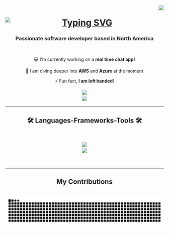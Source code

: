 <img align="right" src="https://visitor-badge.laobi.icu/badge?page_id=matthewyohannes.matthewyohannes" />


<h1 align="center">
  <a href="https://git.io/typing-svg">
    <img src="https://readme-typing-svg.herokuapp.com?font=Sixtyfour&duration=2000&pause=1000&color=52E667&background=FF366400&random=false&width=435&lines=Hi+There!%F0%9F%91%8B;I'm+Matthew+Yohannes." alt="Typing SVG" style="display: block; margin: 0 auto;" />
  </a>
</h1>


<h3 align = "center">Passionate software developer based in North America</h3>

<br/>

<div align="center">


💻 I'm currently working on a **real time chat app!**

📕 I am diving deeper into **AWS** and **Azure** at the moment

⚡️ Fun fact, **I am left handed**!

  
</div>


<div align="center">
  <a href="mailto:matthewyohannes77@gmail.com">
    <img src="https://img.shields.io/badge/Gmail-333333?style=for-the-badge&logo=gmail&logoColor=red"/>
  </a>
  <br/>
  <a href="https://www.linkedin.com/in/matthewyohannes/" target="_blank">
    <img src="https://img.shields.io/badge/LinkedIn-0077B5?style=for-the-badge&logo=linkedin&logoColor=white"/>
  </a>

  
</div>


<hr/>

<div>
  <h2 align="center">🛠️ Languages-Frameworks-Tools 🛠️</h2>
  <br/>
  <p align="center">
    <a href="https://skillicons.dev">
      <img src="https://skillicons.dev/icons?i=py,react,javascript,express,nodejs,cpp"> <br/>
      <img src="https://skillicons.dev/icons?i=html,css,flask,git,mongodb,npm,r,git,tailwind,postman,vite,apple">
    </a>
  </p>
</div>

<br/>
<hr/>

<div align="center">
  <h2> My Contributions</h2>
  <br>
  <img alt="snake eating my contributions" src="https://raw.githubusercontent.com/matthewyohannes/matthewyohannes/output/github-contribution-grid-snake.svg" />
  <br/><br/><br/>
<div/>



